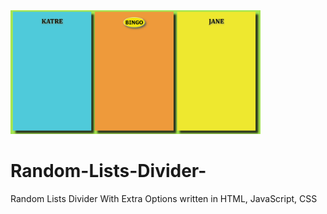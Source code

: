 <img src="Screenshot at the Beginning.png" width="400px">

# Random-Lists-Divider-
Random Lists Divider With Extra Options written in HTML, JavaScript, CSS
